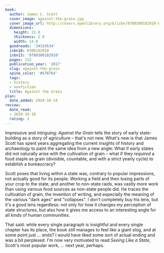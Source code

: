 ```yaml
---
book:
  author: James C. Scott
  cover_image: against-the-grain.jpg
  cover_image_url: http://covers.openlibrary.org/b/isbn/9780300182910-L.jpg
  dimensions:
    height: 22.0
    thickness: 2.9
    width: 14.0
  goodreads: '34324534'
  isbn10: 0300182910
  isbn13: '9780300182910'
  pages: 312
  publication_year: '2017'
  slug: against-the-grain
  spine_color: '#57876d'
  tags:
  - history
  - nonfiction
  title: Against the Grain
plan:
  date_added: 2020-10-19
review:
  date_read:
  - 2020-10-18
  rating: 3
---
```


Impressive and intriguing: *Against the Grain* tells the story of early state-building as a story of agriculture –
that's not new. What's new is that James Scott has spent years aggregating the current insights of history and
archaeology to paint the same idea from a new angle: What if early states did not naturally arise with the cultivation
of grain – what if they *required* a food staple as grain (divisible, countable, and with a strict yearly cycle) to
establish a bureaucracy?

Scott poses that living within a state was, contrary to popular impressions, not actually good for its people. Working a
field and then losing parts of your crop to the state, and another to non-state raids, was vastly more work than using
various food sources as non-state people did. He traces the cultivation of grain, the invention of writing, and
especially the meaning of the various "dark ages" and "collapses". I don't completely buy his lens, but it's a good lens
regardless: not only for how it changes my perception of state structures, but also how it gives me access to an
interesting angle for all kinds of human communities.

That said: while every single paragraph is insightful and every single chapter has its place, the book *still* manages
to feel like a giant slog, and at some point just … ends? I would have liked some sort of actual ending and was a bit
perplexed. I'm now very motivated to read *Seeing Like a State*, Scott's most popular work, … next year, perhaps.
